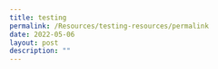 ```yaml
---
title: testing
permalink: /Resources/testing-resources/permalink
date: 2022-05-06
layout: post
description: ""
---
```

